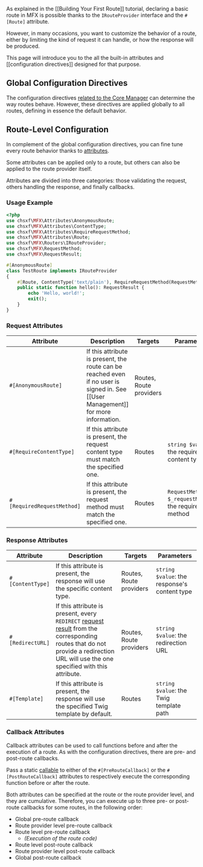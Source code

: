 As explained in the [[Building Your First Route]] tutorial, declaring a basic route in MFX is possible thanks to the `IRouteProvider` interface and the `#[Route]` attribute.

However, in many occasions, you want to customize the behavior of a route, either by limiting the kind of request it can handle, or how the response will be produced.

This page will introduce you to the all the built-in attributes and [[configuration directives]] designed for that purpose.

## Global Configuration Directives

The configuration directives [related to the Core Manager](Configuration-Directives#core-manager) can determine the way routes behave. However, these directives are applied globally to all routes, defining in essence the default behavior.

## Route-Level Configuration

In complement of the global configuration directives, you can fine tune every route behavior thanks to [attributes](https://www.php.net/manual/en/language.attributes.php).

Some attributes can be applied only to a route, but others can also be applied to the route provider itself.

Attributes are divided into three categories: those validating the request, others handling the response, and finally callbacks.

### Usage Example

```php
<?php
use chsxf\MFX\Attributes\AnonymousRoute;
use chsxf\MFX\Attributes\ContentType;
use chsxf\MFX\Attributes\RequireRequestMethod;
use chsxf\MFX\Attributes\Route;
use chsxf\MFX\Routers\IRouteProvider;
use chsxf\MFX\RequestMethod;
use chsxf\MFX\RequestResult;

#[AnonymousRoute]
class TestRoute implements IRouteProvider
{
    #[Route, ContentType('text/plain'), RequireRequestMethod(RequestMethod::GET)]
    public static function hello(): RequestResult {
        echo 'Hello, world!';
        exit();
    }
}
```

### Request Attributes

| Attribute                  | Description                                                                                                                        | Targets                 | Parameters                                           |
| -------------------------- | ---------------------------------------------------------------------------------------------------------------------------------- | ----------------------- | ---------------------------------------------------- |
| `#[AnonymousRoute]`        | If this attribute is present, the route can be reached even if no user is signed in. See [[User Management]] for more information. | Routes, Route providers |                                                      |
| `#[RequireContentType]`    | If this attribute is present, the request content type must match the specified one.                                               | Routes                  | `string $value`: the required content type           |
| `#[RequiredRequestMethod]` | If this attribute is present, the request method must match the specified one.                                                     | Routes                  | `RequestMethod $_requestMethod`: the required method |

### Response Attributes

| Attribute        | Description                                                                                                                                                                                          | Targets                 | Parameters                                   |
| ---------------- | ---------------------------------------------------------------------------------------------------------------------------------------------------------------------------------------------------- | ----------------------- | -------------------------------------------- |
| `#[ContentType]` | If this attribute is present, the response will use the specific content type.                                                                                                                       | Routes, Route providers | `string $value`: the response's content type |
| `#[RedirectURL]` | If this attribute is present, every `REDIRECT` [request result](Request-Results) from the corresponding routes that do not provide a redirection URL will use the one specified with this attribute. | Routes, Route providers | `string $value`: the redirection URL         |
| `#[Template]`    | If this attribute is present, the response will use the specified Twig template by default.                                                                                                          | Routes                  | `string $value`: the Twig template path      |

### Callback Attributes

Callback attributes can be used to call functions before and after the execution of a route. As with the configuration directives, there are pre- and post-route callbacks.

Pass a static [callable](https://www.php.net/manual/en/language.types.callable.php) to either of the `#[PreRouteCallback]` or the `#[PostRouteCallback]` attributes to respectively execute the corresponding function before or after the route.

Both attributes can be specified at the route or the route provider level, and they are cumulative. Therefore, you can execute up to three pre- or post-route callbacks for some routes, in the following order:

- Global pre-route callback
- Route provider level pre-route callback
- Route level pre-route callback
  - _(Execution of the route code)_
- Route level post-route callback
- Route provider level post-route callback
- Global post-route callback
